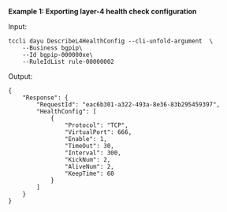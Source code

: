 **Example 1: Exporting layer-4 health check configuration**



Input: 

```
tccli dayu DescribeL4HealthConfig --cli-unfold-argument  \
    --Business bgpip\
    --Id bgpip-000000xe\
    --RuleIdList rule-00000002
```

Output: 
```
{
    "Response": {
        "RequestId": "eac6b301-a322-493a-8e36-83b295459397",
        "HealthConfig": [
            {
                "Protocol": "TCP",
                "VirtualPort": 666,
                "Enable": 1,
                "TimeOut": 30,
                "Interval": 300,
                "KickNum": 2,
                "AliveNum": 2,
                "KeepTime": 60
            }
        ]
    }
}
```

